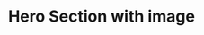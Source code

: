 ---
title: Hero Section with image
category: Marketing
paid: true
isActive: true
ltr: {"vue":{"vueTail":[],"vueCss":[]},"preview":"function App() {\n  const [state, setState] = React.useState(false);\n\n  // Replace javascript:void(0) paths with your paths\n  const navigation = [{\n    title: \"Features\",\n    path: \"javascript:void(0)\"\n  }, {\n    title: \"Integrations\",\n    path: \"javascript:void(0)\"\n  }, {\n    title: \"Customers\",\n    path: \"javascript:void(0)\"\n  }, {\n    title: \"Pricing\",\n    path: \"javascript:void(0)\"\n  }];\n  React.useEffect(() => {\n    document.onclick = e => {\n      const target = e.target;\n      if (!target.closest(\".menu-btn\")) setState(false);\n    };\n  }, []);\n  const Brand = () => /*#__PURE__*/React.createElement(\"div\", {\n    className: \"flex items-center justify-between py-5 md:block\"\n  }, /*#__PURE__*/React.createElement(\"a\", {\n    href: \"javascript:void(0)\"\n  }, /*#__PURE__*/React.createElement(\"img\", {\n    src: \"https://www.floatui.com/logo.svg\",\n    width: 120,\n    height: 50,\n    alt: \"Float UI logo\"\n  })), /*#__PURE__*/React.createElement(\"div\", {\n    className: \"md:hidden\"\n  }, /*#__PURE__*/React.createElement(\"button\", {\n    className: \"menu-btn text-gray-500 hover:text-gray-800\",\n    onClick: () => setState(!state)\n  }, state ? /*#__PURE__*/React.createElement(\"svg\", {\n    xmlns: \"http://www.w3.org/2000/svg\",\n    className: \"h-6 w-6\",\n    viewBox: \"0 0 20 20\",\n    fill: \"currentColor\"\n  }, /*#__PURE__*/React.createElement(\"path\", {\n    fillRule: \"evenodd\",\n    d: \"M4.293 4.293a1 1 0 011.414 0L10 8.586l4.293-4.293a1 1 0 111.414 1.414L11.414 10l4.293 4.293a1 1 0 01-1.414 1.414L10 11.414l-4.293 4.293a1 1 0 01-1.414-1.414L8.586 10 4.293 5.707a1 1 0 010-1.414z\",\n    clipRule: \"evenodd\"\n  })) : /*#__PURE__*/React.createElement(\"svg\", {\n    xmlns: \"http://www.w3.org/2000/svg\",\n    fill: \"none\",\n    viewBox: \"0 0 24 24\",\n    strokeWidth: 1.5,\n    stroke: \"currentColor\",\n    className: \"w-6 h-6\"\n  }, /*#__PURE__*/React.createElement(\"path\", {\n    strokeLinecap: \"round\",\n    strokeLinejoin: \"round\",\n    d: \"M3.75 6.75h16.5M3.75 12h16.5m-16.5 5.25h16.5\"\n  })))));\n  return /*#__PURE__*/React.createElement(\"div\", {\n    className: \"relative\"\n  }, /*#__PURE__*/React.createElement(\"div\", {\n    className: \"absolute inset-0 blur-xl h-[580px]\",\n    style: {\n      background: \"linear-gradient(143.6deg, rgba(192, 132, 252, 0) 20.79%, rgba(232, 121, 249, 0.26) 40.92%, rgba(204, 171, 238, 0) 70.35%)\"\n    }\n  }), /*#__PURE__*/React.createElement(\"div\", {\n    className: \"relative\"\n  }, /*#__PURE__*/React.createElement(\"header\", null, /*#__PURE__*/React.createElement(\"div\", {\n    className: `md:hidden ${state ? \"mx-2 pb-5\" : \"hidden\"}`\n  }, /*#__PURE__*/React.createElement(Brand, null)), /*#__PURE__*/React.createElement(\"nav\", {\n    className: `pb-5 md:text-sm ${state ? \"absolute top-0 inset-x-0 bg-white shadow-lg rounded-xl border mx-2 mt-2 md:shadow-none md:border-none md:mx-0 md:mt-0 md:relative md:bg-transparent\" : \"\"}`\n  }, /*#__PURE__*/React.createElement(\"div\", {\n    className: \"gap-x-14 items-center max-w-screen-xl mx-auto px-4 md:flex md:px-8\"\n  }, /*#__PURE__*/React.createElement(Brand, null), /*#__PURE__*/React.createElement(\"div\", {\n    className: `flex-1 items-center mt-8 md:mt-0 md:flex ${state ? 'block' : 'hidden'} `\n  }, /*#__PURE__*/React.createElement(\"ul\", {\n    className: \"flex-1 justify-center items-center space-y-6 md:flex md:space-x-6 md:space-y-0\"\n  }, navigation.map((item, idx) => {\n    return /*#__PURE__*/React.createElement(\"li\", {\n      key: idx,\n      className: \"text-gray-700 hover:text-gray-900\"\n    }, /*#__PURE__*/React.createElement(\"a\", {\n      href: item.path,\n      className: \"block\"\n    }, item.title));\n  })), /*#__PURE__*/React.createElement(\"div\", {\n    className: \"items-center justify-end mt-6 space-y-6 md:flex md:mt-0\"\n  }, /*#__PURE__*/React.createElement(\"a\", {\n    href: \"javascript:void(0)\",\n    className: \"flex items-center justify-center gap-x-1 py-2 px-4 text-white font-medium bg-gray-800 hover:bg-gray-700 active:bg-gray-900 rounded-full md:inline-flex\"\n  }, \"Sign in\", /*#__PURE__*/React.createElement(\"svg\", {\n    xmlns: \"http://www.w3.org/2000/svg\",\n    viewBox: \"0 0 20 20\",\n    fill: \"currentColor\",\n    className: \"w-5 h-5\"\n  }, /*#__PURE__*/React.createElement(\"path\", {\n    fillRule: \"evenodd\",\n    d: \"M7.21 14.77a.75.75 0 01.02-1.06L11.168 10 7.23 6.29a.75.75 0 111.04-1.08l4.5 4.25a.75.75 0 010 1.08l-4.5 4.25a.75.75 0 01-1.06-.02z\",\n    clipRule: \"evenodd\"\n  })))))))), /*#__PURE__*/React.createElement(\"section\", null, /*#__PURE__*/React.createElement(\"div\", {\n    className: \"max-w-screen-xl mx-auto px-4 py-28 gap-12 text-gray-600 overflow-hidden md:px-8 md:flex\"\n  }, /*#__PURE__*/React.createElement(\"div\", {\n    className: \"flex-none space-y-5 max-w-xl\"\n  }, /*#__PURE__*/React.createElement(\"a\", {\n    href: \"javascript:void(0)\",\n    className: \"inline-flex gap-x-6 items-center rounded-full p-1 pr-6 border text-sm font-medium duration-150 hover:bg-white\"\n  }, /*#__PURE__*/React.createElement(\"span\", {\n    className: \"inline-block rounded-full px-3 py-1 bg-indigo-600 text-white\"\n  }, \"News\"), /*#__PURE__*/React.createElement(\"p\", {\n    className: \"flex items-center\"\n  }, \"Read the launch post from here\", /*#__PURE__*/React.createElement(\"svg\", {\n    xmlns: \"http://www.w3.org/2000/svg\",\n    viewBox: \"0 0 20 20\",\n    fill: \"currentColor\",\n    className: \"w-5 h-5\"\n  }, /*#__PURE__*/React.createElement(\"path\", {\n    fillRule: \"evenodd\",\n    d: \"M7.21 14.77a.75.75 0 01.02-1.06L11.168 10 7.23 6.29a.75.75 0 111.04-1.08l4.5 4.25a.75.75 0 010 1.08l-4.5 4.25a.75.75 0 01-1.06-.02z\",\n    clipRule: \"evenodd\"\n  })))), /*#__PURE__*/React.createElement(\"h1\", {\n    className: \"text-4xl text-gray-800 font-extrabold sm:text-5xl\"\n  }, \"Build your SaaS exactly how you want\"), /*#__PURE__*/React.createElement(\"p\", null, \"Sed ut perspiciatis unde omnis iste natus voluptatem accusantium doloremque laudantium, totam rem aperiam, eaque ipsa quae.\"), /*#__PURE__*/React.createElement(\"div\", {\n    className: \"flex items-center gap-x-3 sm:text-sm\"\n  }, /*#__PURE__*/React.createElement(\"a\", {\n    href: \"javascript:void(0)\",\n    className: \"flex items-center justify-center gap-x-1 py-2 px-4 text-white font-medium bg-gray-800 duration-150 hover:bg-gray-700 active:bg-gray-900 rounded-full md:inline-flex\"\n  }, \"Get started\", /*#__PURE__*/React.createElement(\"svg\", {\n    xmlns: \"http://www.w3.org/2000/svg\",\n    viewBox: \"0 0 20 20\",\n    fill: \"currentColor\",\n    className: \"w-5 h-5\"\n  }, /*#__PURE__*/React.createElement(\"path\", {\n    fillRule: \"evenodd\",\n    d: \"M7.21 14.77a.75.75 0 01.02-1.06L11.168 10 7.23 6.29a.75.75 0 111.04-1.08l4.5 4.25a.75.75 0 010 1.08l-4.5 4.25a.75.75 0 01-1.06-.02z\",\n    clipRule: \"evenodd\"\n  }))), /*#__PURE__*/React.createElement(\"a\", {\n    href: \"javascript:void(0)\",\n    className: \"flex items-center justify-center gap-x-1 py-2 px-4 text-gray-700 hover:text-gray-900 font-medium duration-150 md:inline-flex\"\n  }, \"Contact sales\", /*#__PURE__*/React.createElement(\"svg\", {\n    xmlns: \"http://www.w3.org/2000/svg\",\n    viewBox: \"0 0 20 20\",\n    fill: \"currentColor\",\n    className: \"w-5 h-5\"\n  }, /*#__PURE__*/React.createElement(\"path\", {\n    fillRule: \"evenodd\",\n    d: \"M7.21 14.77a.75.75 0 01.02-1.06L11.168 10 7.23 6.29a.75.75 0 111.04-1.08l4.5 4.25a.75.75 0 010 1.08l-4.5 4.25a.75.75 0 01-1.06-.02z\",\n    clipRule: \"evenodd\"\n  }))))), /*#__PURE__*/React.createElement(\"div\", {\n    className: \"flex-1 hidden md:block\"\n  }, /*#__PURE__*/React.createElement(\"img\", {\n    src: \"https://res.cloudinary.com/floatui/image/upload/c_pad,b_auto:predominant,fl_preserve_transparency/v1669333920/undraw_progressive_app_m-9-ms_oftfv5.jpg\",\n    className: \"max-w-xl\"\n  }))))));\n}","react":{"jsxCss":[],"jsxTail":[{"code":"import { useEffect, useState } from 'react'\n\nexport default () => {\n\n    const [state, setState] = useState(false)\n\n    // Replace javascript:void(0) paths with your paths\n    const navigation = [\n        { title: \"Features\", path: \"javascript:void(0)\" },\n        { title: \"Integrations\", path: \"javascript:void(0)\" },\n        { title: \"Customers\", path: \"javascript:void(0)\" },\n        { title: \"Pricing\", path: \"javascript:void(0)\" }\n    ]\n\n    useEffect(() => {\n        document.onclick = (e) => {\n            const target = e.target;\n            if (!target.closest(\".menu-btn\")) setState(false);\n        };\n    }, [])\n\n\n    const Brand = () => (\n        <div className=\"flex items-center justify-between py-5 md:block\">\n            <a href=\"javascript:void(0)\">\n                <img\n                    src=\"https://www.floatui.com/logo.svg\"\n                    width={120}\n                    height={50}\n                    alt=\"Float UI logo\"\n                />\n            </a>\n            <div className=\"md:hidden\">\n                <button className=\"menu-btn text-gray-500 hover:text-gray-800\"\n                    onClick={() => setState(!state)}\n                >\n                    {\n                        state ? (\n                            <svg xmlns=\"http://www.w3.org/2000/svg\" className=\"h-6 w-6\" viewBox=\"0 0 20 20\" fill=\"currentColor\">\n                                <path fillRule=\"evenodd\" d=\"M4.293 4.293a1 1 0 011.414 0L10 8.586l4.293-4.293a1 1 0 111.414 1.414L11.414 10l4.293 4.293a1 1 0 01-1.414 1.414L10 11.414l-4.293 4.293a1 1 0 01-1.414-1.414L8.586 10 4.293 5.707a1 1 0 010-1.414z\" clipRule=\"evenodd\" />\n                            </svg>\n                        ) : (\n                            <svg xmlns=\"http://www.w3.org/2000/svg\" fill=\"none\" viewBox=\"0 0 24 24\" strokeWidth={1.5} stroke=\"currentColor\" className=\"w-6 h-6\">\n                                <path strokeLinecap=\"round\" strokeLinejoin=\"round\" d=\"M3.75 6.75h16.5M3.75 12h16.5m-16.5 5.25h16.5\" />\n                            </svg>\n                        )\n                    }\n                </button>\n            </div>\n        </div>\n    )\n\n    return (\n        <div className='relative'>\n            <div className='absolute inset-0 blur-xl h-[580px]' style={{ background: \"linear-gradient(143.6deg, rgba(192, 132, 252, 0) 20.79%, rgba(232, 121, 249, 0.26) 40.92%, rgba(204, 171, 238, 0) 70.35%)\" }}></div>\n            <div className='relative'>\n                <header>\n                    <div className={`md:hidden ${state ? \"mx-2 pb-5\" : \"hidden\"}`}>\n                        <Brand />\n                    </div>\n                    <nav className={`pb-5 md:text-sm ${state ? \"absolute top-0 inset-x-0 bg-white shadow-lg rounded-xl border mx-2 mt-2 md:shadow-none md:border-none md:mx-0 md:mt-0 md:relative md:bg-transparent\" : \"\"}`}>\n                        <div className=\"gap-x-14 items-center max-w-screen-xl mx-auto px-4 md:flex md:px-8\">\n                            <Brand />\n                            <div className={`flex-1 items-center mt-8 md:mt-0 md:flex ${state ? 'block' : 'hidden'} `}>\n                                <ul className=\"flex-1 justify-center items-center space-y-6 md:flex md:space-x-6 md:space-y-0\">\n                                    {\n                                        navigation.map((item, idx) => {\n                                            return (\n                                                <li key={idx} className=\"text-gray-700 hover:text-gray-900\">\n                                                    <a href={item.path} className=\"block\">\n                                                        {item.title}\n                                                    </a>\n                                                </li>\n                                            )\n                                        })\n                                    }\n                                </ul>\n                                <div className=\"items-center justify-end mt-6 space-y-6 md:flex md:mt-0\">\n                                    <a href=\"javascript:void(0)\" className=\"flex items-center justify-center gap-x-1 py-2 px-4 text-white font-medium bg-gray-800 hover:bg-gray-700 active:bg-gray-900 rounded-full md:inline-flex\">\n                                        Sign in\n                                        <svg xmlns=\"http://www.w3.org/2000/svg\" viewBox=\"0 0 20 20\" fill=\"currentColor\" className=\"w-5 h-5\">\n                                            <path fillRule=\"evenodd\" d=\"M7.21 14.77a.75.75 0 01.02-1.06L11.168 10 7.23 6.29a.75.75 0 111.04-1.08l4.5 4.25a.75.75 0 010 1.08l-4.5 4.25a.75.75 0 01-1.06-.02z\" clipRule=\"evenodd\" />\n                                        </svg>\n                                    </a>\n                                </div>\n                            </div>\n                        </div>\n                    </nav>\n                </header>\n                <section>\n                    <div className=\"max-w-screen-xl mx-auto px-4 py-28 gap-12 text-gray-600 overflow-hidden md:px-8 md:flex\">\n                        <div className='flex-none space-y-5 max-w-xl'>\n                            <a href=\"javascript:void(0)\" className='inline-flex gap-x-6 items-center rounded-full p-1 pr-6 border text-sm font-medium duration-150 hover:bg-white'>\n                                <span className='inline-block rounded-full px-3 py-1 bg-indigo-600 text-white'>\n                                    News\n                                </span>\n                                <p className='flex items-center'>\n                                    Read the launch post from here\n                                    <svg xmlns=\"http://www.w3.org/2000/svg\" viewBox=\"0 0 20 20\" fill=\"currentColor\" className=\"w-5 h-5\">\n                                        <path fillRule=\"evenodd\" d=\"M7.21 14.77a.75.75 0 01.02-1.06L11.168 10 7.23 6.29a.75.75 0 111.04-1.08l4.5 4.25a.75.75 0 010 1.08l-4.5 4.25a.75.75 0 01-1.06-.02z\" clipRule=\"evenodd\" />\n                                    </svg>\n                                </p>\n                            </a>\n                            <h1 className=\"text-4xl text-gray-800 font-extrabold sm:text-5xl\">\n                                Build your SaaS exactly how you want\n                            </h1>\n                            <p>\n                                Sed ut perspiciatis unde omnis iste natus voluptatem accusantium doloremque laudantium, totam rem aperiam, eaque ipsa quae.\n                            </p>\n                            <div className='flex items-center gap-x-3 sm:text-sm'>\n                                <a href=\"javascript:void(0)\" className=\"flex items-center justify-center gap-x-1 py-2 px-4 text-white font-medium bg-gray-800 duration-150 hover:bg-gray-700 active:bg-gray-900 rounded-full md:inline-flex\">\n                                    Get started\n                                    <svg xmlns=\"http://www.w3.org/2000/svg\" viewBox=\"0 0 20 20\" fill=\"currentColor\" className=\"w-5 h-5\">\n                                        <path fillRule=\"evenodd\" d=\"M7.21 14.77a.75.75 0 01.02-1.06L11.168 10 7.23 6.29a.75.75 0 111.04-1.08l4.5 4.25a.75.75 0 010 1.08l-4.5 4.25a.75.75 0 01-1.06-.02z\" clipRule=\"evenodd\" />\n                                    </svg>\n                                </a>\n                                <a href=\"javascript:void(0)\" className=\"flex items-center justify-center gap-x-1 py-2 px-4 text-gray-700 hover:text-gray-900 font-medium duration-150 md:inline-flex\">\n                                    Contact sales\n                                    <svg xmlns=\"http://www.w3.org/2000/svg\" viewBox=\"0 0 20 20\" fill=\"currentColor\" className=\"w-5 h-5\">\n                                        <path fillRule=\"evenodd\" d=\"M7.21 14.77a.75.75 0 01.02-1.06L11.168 10 7.23 6.29a.75.75 0 111.04-1.08l4.5 4.25a.75.75 0 010 1.08l-4.5 4.25a.75.75 0 01-1.06-.02z\" clipRule=\"evenodd\" />\n                                    </svg>\n                                </a>\n                            </div>\n                        </div>\n                        <div className='flex-1 hidden md:block'>\n                            {/* Replace with your image */}\n                            <img src=\"https://res.cloudinary.com/floatui/image/upload/c_pad,b_auto:predominant,fl_preserve_transparency/v1669333920/undraw_progressive_app_m-9-ms_oftfv5.jpg\" className=\"max-w-xl\" />\n                        </div>\n                    </div>\n                </section>\n            </div>\n        </div>\n    )\n}","label":"App.jsx"}]}}
rtl: {"vue":{"vueCss":[],"vueTail":[]},"react":{"jsxTail":[{"code":"import { useEffect, useState } from 'react'\n\nexport default () => {\n\n    const [state, setState] = useState(false)\n\n    // Replace javascript:void(0) paths with your paths\n    const navigation = [\n        { title: \"المميزات\", path: \"javascript:void(0)\" },\n        { title: \"التكاملات\", path: \"javascript:void(0)\" },\n        { title: \"العملاء\", path: \"javascript:void(0)\" },\n        { title: \"التسعير\", path: \"javascript:void(0)\" }\n    ]\n\n    useEffect(() => {\n        document.onclick = (e) => {\n            const target = e.target;\n            if (!target.closest(\".menu-btn\")) setState(false);\n        };\n    }, [])\n\n\n    const Brand = () => (\n        <div className=\"flex items-center justify-between py-5 md:block\">\n            <a href=\"javascript:void(0)\">\n                <img\n                    src=\"https://www.floatui.com/logo.svg\"\n                    width={120}\n                    height={50}\n                    alt=\"Float UI logo\"\n                />\n            </a>\n            <div className=\"md:hidden\">\n                <button className=\"menu-btn text-gray-500 hover:text-gray-800\"\n                    onClick={() => setState(!state)}\n                >\n                    {\n                        state ? (\n                            <svg xmlns=\"http://www.w3.org/2000/svg\" className=\"h-6 w-6\" viewBox=\"0 0 20 20\" fill=\"currentColor\">\n                                <path fillRule=\"evenodd\" d=\"M4.293 4.293a1 1 0 011.414 0L10 8.586l4.293-4.293a1 1 0 111.414 1.414L11.414 10l4.293 4.293a1 1 0 01-1.414 1.414L10 11.414l-4.293 4.293a1 1 0 01-1.414-1.414L8.586 10 4.293 5.707a1 1 0 010-1.414z\" clipRule=\"evenodd\" />\n                            </svg>\n                        ) : (\n                            <svg xmlns=\"http://www.w3.org/2000/svg\" fill=\"none\" viewBox=\"0 0 24 24\" strokeWidth={1.5} stroke=\"currentColor\" className=\"w-6 h-6\">\n                                <path strokeLinecap=\"round\" strokeLinejoin=\"round\" d=\"M3.75 6.75h16.5M3.75 12h16.5m-16.5 5.25h16.5\" />\n                            </svg>\n                        )\n                    }\n                </button>\n            </div>\n        </div>\n    )\n\n    return (\n        <div className='relative'>\n            <div className='absolute inset-0 blur-xl h-[580px]' style={{ background: \"linear-gradient(143.6deg, rgba(192, 132, 252, 0) 20.79%, rgba(232, 121, 249, 0.26) 40.92%, rgba(204, 171, 238, 0) 70.35%)\" }}></div>\n            <div className='relative'>\n                <header>\n                    <div className={`md:hidden ${state ? \"mx-2 pb-5\" : \"hidden\"}`}>\n                        <Brand />\n                    </div>\n                    <nav className={`pb-5 md:text-sm ${state ? \"absolute top-0 inset-x-0 bg-white shadow-lg rounded-xl border mx-2 mt-2 md:shadow-none md:border-none md:mx-0 md:mt-0 md:relative md:bg-transparent\" : \"\"}`}>\n                        <div className=\"gap-x-14 items-center max-w-screen-xl mx-auto px-4 md:flex md:px-8\">\n                            <Brand />\n                            <div className={`flex-1 items-center mt-8 md:mt-0 md:flex ${state ? 'block' : 'hidden'} `}>\n                                <ul className=\"flex-1 justify-center items-center space-y-6 md:flex md:space-x-6 md:space-x-reverse md:space-y-0\">\n                                    {\n                                        navigation.map((item, idx) => {\n                                            return (\n                                                <li key={idx} className=\"text-gray-700 hover:text-gray-900\">\n                                                    <a href={item.path} className=\"block\">\n                                                        {item.title}\n                                                    </a>\n                                                </li>\n                                            )\n                                        })\n                                    }\n                                </ul>\n                                <div className=\"items-center justify-end mt-6 space-y-6 md:flex md:mt-0\">\n                                    <a href=\"javascript:void(0)\" className=\"flex items-center justify-center gap-x-1 py-2 px-4 text-white font-medium bg-gray-800 hover:bg-gray-700 active:bg-gray-900 rounded-full md:inline-flex\">\n                                        تسجيل دخول\n                                        <svg xmlns=\"http://www.w3.org/2000/svg\" viewBox=\"0 0 20 20\" fill=\"currentColor\" className=\"w-5 h-5\">\n                                            <path fillRule=\"evenodd\" d=\"M12.79 5.23a.75.75 0 01-.02 1.06L8.832 10l3.938 3.71a.75.75 0 11-1.04 1.08l-4.5-4.25a.75.75 0 010-1.08l4.5-4.25a.75.75 0 011.06.02z\" clipRule=\"evenodd\" />\n                                        </svg>\n                                    </a>\n                                </div>\n                            </div>\n                        </div>\n                    </nav>\n                </header>\n                <section>\n                    <div className=\"max-w-screen-xl mx-auto px-4 py-28 gap-12 text-gray-600 overflow-hidden md:px-8 md:flex\">\n                        <div className='flex-none space-y-5 max-w-xl'>\n                            <a href=\"javascript:void(0)\" className='inline-flex gap-x-6 items-center rounded-full p-1 pl-6 border text-sm font-medium duration-150 hover:bg-white'>\n                                <span className='inline-block rounded-full px-3 py-1 bg-indigo-600 text-white'>\n                                    أخبار\n                                </span>\n                                <p className='flex items-center'>\n                                    اقرأ منشور الإطلاق من هنا\n                                    <svg xmlns=\"http://www.w3.org/2000/svg\" viewBox=\"0 0 20 20\" fill=\"currentColor\" className=\"w-5 h-5\">\n                                        <path fillRule=\"evenodd\" d=\"M12.79 5.23a.75.75 0 01-.02 1.06L8.832 10l3.938 3.71a.75.75 0 11-1.04 1.08l-4.5-4.25a.75.75 0 010-1.08l4.5-4.25a.75.75 0 011.06.02z\" clipRule=\"evenodd\" />\n                                    </svg>\n                                </p>\n                            </a>\n                            <h1 className=\"text-4xl text-gray-800 font-extrabold sm:text-5xl\">\n                                قم ببناء SaaS الخاص بك بالطريقة التي تريدها بالضبط\n                            </h1>\n                            <p>\n                                ولكن لكي ترى من أين يولد كل هذا ممن يتهمون اللذة والحمد بالألم ، سأفتح الأمر برمته ، وهذه الأشياء بالذات.\n                            </p>\n                            <div className='flex items-center gap-x-3 sm:text-sm'>\n                                <a href=\"javascript:void(0)\" className=\"flex items-center justify-center gap-x-1 py-2 px-4 text-white font-medium bg-gray-800 duration-150 hover:bg-gray-700 active:bg-gray-900 rounded-full md:inline-flex\">\n                                    دعنا نبدء\n                                    <svg xmlns=\"http://www.w3.org/2000/svg\" viewBox=\"0 0 20 20\" fill=\"currentColor\" className=\"w-5 h-5\">\n                                        <path fillRule=\"evenodd\" d=\"M12.79 5.23a.75.75 0 01-.02 1.06L8.832 10l3.938 3.71a.75.75 0 11-1.04 1.08l-4.5-4.25a.75.75 0 010-1.08l4.5-4.25a.75.75 0 011.06.02z\" clipRule=\"evenodd\" />\n                                    </svg>\n                                </a>\n                                <a href=\"javascript:void(0)\" className=\"flex items-center justify-center gap-x-1 py-2 px-4 text-gray-700 hover:text-gray-900 font-medium duration-150 md:inline-flex\">\n                                    مبيعات الاتصال\n                                    <svg xmlns=\"http://www.w3.org/2000/svg\" viewBox=\"0 0 20 20\" fill=\"currentColor\" className=\"w-5 h-5\">\n                                        <path fillRule=\"evenodd\" d=\"M12.79 5.23a.75.75 0 01-.02 1.06L8.832 10l3.938 3.71a.75.75 0 11-1.04 1.08l-4.5-4.25a.75.75 0 010-1.08l4.5-4.25a.75.75 0 011.06.02z\" clipRule=\"evenodd\" />\n                                    </svg>\n                                </a>\n                            </div>\n                        </div>\n                        <div className='flex-1 hidden md:block'>\n                            {/* Replace with your image */}\n                            <img src=\"https://res.cloudinary.com/floatui/image/upload/c_pad,b_auto:predominant,fl_preserve_transparency/v1669333920/undraw_progressive_app_m-9-ms_oftfv5.jpg\" className=\"max-w-xl\" />\n                        </div>\n                    </div>\n                </section>\n            </div>\n        </div>\n    )\n}","label":"App.jsx"}],"jsxCss":[]},"preview":"function App() {\n  const [state, setState] = React.useState(false);\n\n  // Replace javascript:void(0) paths with your paths\n  const navigation = [{\n    title: \"المميزات\",\n    path: \"javascript:void(0)\"\n  }, {\n    title: \"التكاملات\",\n    path: \"javascript:void(0)\"\n  }, {\n    title: \"العملاء\",\n    path: \"javascript:void(0)\"\n  }, {\n    title: \"التسعير\",\n    path: \"javascript:void(0)\"\n  }];\n  React.useEffect(() => {\n    document.onclick = e => {\n      const target = e.target;\n      if (!target.closest(\".menu-btn\")) setState(false);\n    };\n  }, []);\n  const Brand = () => /*#__PURE__*/React.createElement(\"div\", {\n    className: \"flex items-center justify-between py-5 md:block\"\n  }, /*#__PURE__*/React.createElement(\"a\", {\n    href: \"javascript:void(0)\"\n  }, /*#__PURE__*/React.createElement(\"img\", {\n    src: \"https://www.floatui.com/logo.svg\",\n    width: 120,\n    height: 50,\n    alt: \"Float UI logo\"\n  })), /*#__PURE__*/React.createElement(\"div\", {\n    className: \"md:hidden\"\n  }, /*#__PURE__*/React.createElement(\"button\", {\n    className: \"menu-btn text-gray-500 hover:text-gray-800\",\n    onClick: () => setState(!state)\n  }, state ? /*#__PURE__*/React.createElement(\"svg\", {\n    xmlns: \"http://www.w3.org/2000/svg\",\n    className: \"h-6 w-6\",\n    viewBox: \"0 0 20 20\",\n    fill: \"currentColor\"\n  }, /*#__PURE__*/React.createElement(\"path\", {\n    fillRule: \"evenodd\",\n    d: \"M4.293 4.293a1 1 0 011.414 0L10 8.586l4.293-4.293a1 1 0 111.414 1.414L11.414 10l4.293 4.293a1 1 0 01-1.414 1.414L10 11.414l-4.293 4.293a1 1 0 01-1.414-1.414L8.586 10 4.293 5.707a1 1 0 010-1.414z\",\n    clipRule: \"evenodd\"\n  })) : /*#__PURE__*/React.createElement(\"svg\", {\n    xmlns: \"http://www.w3.org/2000/svg\",\n    fill: \"none\",\n    viewBox: \"0 0 24 24\",\n    strokeWidth: 1.5,\n    stroke: \"currentColor\",\n    className: \"w-6 h-6\"\n  }, /*#__PURE__*/React.createElement(\"path\", {\n    strokeLinecap: \"round\",\n    strokeLinejoin: \"round\",\n    d: \"M3.75 6.75h16.5M3.75 12h16.5m-16.5 5.25h16.5\"\n  })))));\n  return /*#__PURE__*/React.createElement(\"div\", {\n    className: \"relative\"\n  }, /*#__PURE__*/React.createElement(\"div\", {\n    className: \"absolute inset-0 blur-xl h-[580px]\",\n    style: {\n      background: \"linear-gradient(143.6deg, rgba(192, 132, 252, 0) 20.79%, rgba(232, 121, 249, 0.26) 40.92%, rgba(204, 171, 238, 0) 70.35%)\"\n    }\n  }), /*#__PURE__*/React.createElement(\"div\", {\n    className: \"relative\"\n  }, /*#__PURE__*/React.createElement(\"header\", null, /*#__PURE__*/React.createElement(\"div\", {\n    className: `md:hidden ${state ? \"mx-2 pb-5\" : \"hidden\"}`\n  }, /*#__PURE__*/React.createElement(Brand, null)), /*#__PURE__*/React.createElement(\"nav\", {\n    className: `pb-5 md:text-sm ${state ? \"absolute top-0 inset-x-0 bg-white shadow-lg rounded-xl border mx-2 mt-2 md:shadow-none md:border-none md:mx-0 md:mt-0 md:relative md:bg-transparent\" : \"\"}`\n  }, /*#__PURE__*/React.createElement(\"div\", {\n    className: \"gap-x-14 items-center max-w-screen-xl mx-auto px-4 md:flex md:px-8\"\n  }, /*#__PURE__*/React.createElement(Brand, null), /*#__PURE__*/React.createElement(\"div\", {\n    className: `flex-1 items-center mt-8 md:mt-0 md:flex ${state ? 'block' : 'hidden'} `\n  }, /*#__PURE__*/React.createElement(\"ul\", {\n    className: \"flex-1 justify-center items-center space-y-6 md:flex md:space-x-6 md:space-x-reverse md:space-y-0\"\n  }, navigation.map((item, idx) => {\n    return /*#__PURE__*/React.createElement(\"li\", {\n      key: idx,\n      className: \"text-gray-700 hover:text-gray-900\"\n    }, /*#__PURE__*/React.createElement(\"a\", {\n      href: item.path,\n      className: \"block\"\n    }, item.title));\n  })), /*#__PURE__*/React.createElement(\"div\", {\n    className: \"items-center justify-end mt-6 space-y-6 md:flex md:mt-0\"\n  }, /*#__PURE__*/React.createElement(\"a\", {\n    href: \"javascript:void(0)\",\n    className: \"flex items-center justify-center gap-x-1 py-2 px-4 text-white font-medium bg-gray-800 hover:bg-gray-700 active:bg-gray-900 rounded-full md:inline-flex\"\n  }, \"\\u062A\\u0633\\u062C\\u064A\\u0644 \\u062F\\u062E\\u0648\\u0644\", /*#__PURE__*/React.createElement(\"svg\", {\n    xmlns: \"http://www.w3.org/2000/svg\",\n    viewBox: \"0 0 20 20\",\n    fill: \"currentColor\",\n    className: \"w-5 h-5\"\n  }, /*#__PURE__*/React.createElement(\"path\", {\n    fillRule: \"evenodd\",\n    d: \"M12.79 5.23a.75.75 0 01-.02 1.06L8.832 10l3.938 3.71a.75.75 0 11-1.04 1.08l-4.5-4.25a.75.75 0 010-1.08l4.5-4.25a.75.75 0 011.06.02z\",\n    clipRule: \"evenodd\"\n  })))))))), /*#__PURE__*/React.createElement(\"section\", null, /*#__PURE__*/React.createElement(\"div\", {\n    className: \"max-w-screen-xl mx-auto px-4 py-28 gap-12 text-gray-600 overflow-hidden md:px-8 md:flex\"\n  }, /*#__PURE__*/React.createElement(\"div\", {\n    className: \"flex-none space-y-5 max-w-xl\"\n  }, /*#__PURE__*/React.createElement(\"a\", {\n    href: \"javascript:void(0)\",\n    className: \"inline-flex gap-x-6 items-center rounded-full p-1 pl-6 border text-sm font-medium duration-150 hover:bg-white\"\n  }, /*#__PURE__*/React.createElement(\"span\", {\n    className: \"inline-block rounded-full px-3 py-1 bg-indigo-600 text-white\"\n  }, \"\\u0623\\u062E\\u0628\\u0627\\u0631\"), /*#__PURE__*/React.createElement(\"p\", {\n    className: \"flex items-center\"\n  }, \"\\u0627\\u0642\\u0631\\u0623 \\u0645\\u0646\\u0634\\u0648\\u0631 \\u0627\\u0644\\u0625\\u0637\\u0644\\u0627\\u0642 \\u0645\\u0646 \\u0647\\u0646\\u0627\", /*#__PURE__*/React.createElement(\"svg\", {\n    xmlns: \"http://www.w3.org/2000/svg\",\n    viewBox: \"0 0 20 20\",\n    fill: \"currentColor\",\n    className: \"w-5 h-5\"\n  }, /*#__PURE__*/React.createElement(\"path\", {\n    fillRule: \"evenodd\",\n    d: \"M12.79 5.23a.75.75 0 01-.02 1.06L8.832 10l3.938 3.71a.75.75 0 11-1.04 1.08l-4.5-4.25a.75.75 0 010-1.08l4.5-4.25a.75.75 0 011.06.02z\",\n    clipRule: \"evenodd\"\n  })))), /*#__PURE__*/React.createElement(\"h1\", {\n    className: \"text-4xl text-gray-800 font-extrabold sm:text-5xl\"\n  }, \"\\u0642\\u0645 \\u0628\\u0628\\u0646\\u0627\\u0621 SaaS \\u0627\\u0644\\u062E\\u0627\\u0635 \\u0628\\u0643 \\u0628\\u0627\\u0644\\u0637\\u0631\\u064A\\u0642\\u0629 \\u0627\\u0644\\u062A\\u064A \\u062A\\u0631\\u064A\\u062F\\u0647\\u0627 \\u0628\\u0627\\u0644\\u0636\\u0628\\u0637\"), /*#__PURE__*/React.createElement(\"p\", null, \"\\u0648\\u0644\\u0643\\u0646 \\u0644\\u0643\\u064A \\u062A\\u0631\\u0649 \\u0645\\u0646 \\u0623\\u064A\\u0646 \\u064A\\u0648\\u0644\\u062F \\u0643\\u0644 \\u0647\\u0630\\u0627 \\u0645\\u0645\\u0646 \\u064A\\u062A\\u0647\\u0645\\u0648\\u0646 \\u0627\\u0644\\u0644\\u0630\\u0629 \\u0648\\u0627\\u0644\\u062D\\u0645\\u062F \\u0628\\u0627\\u0644\\u0623\\u0644\\u0645 \\u060C \\u0633\\u0623\\u0641\\u062A\\u062D \\u0627\\u0644\\u0623\\u0645\\u0631 \\u0628\\u0631\\u0645\\u062A\\u0647 \\u060C \\u0648\\u0647\\u0630\\u0647 \\u0627\\u0644\\u0623\\u0634\\u064A\\u0627\\u0621 \\u0628\\u0627\\u0644\\u0630\\u0627\\u062A.\"), /*#__PURE__*/React.createElement(\"div\", {\n    className: \"flex items-center gap-x-3 sm:text-sm\"\n  }, /*#__PURE__*/React.createElement(\"a\", {\n    href: \"javascript:void(0)\",\n    className: \"flex items-center justify-center gap-x-1 py-2 px-4 text-white font-medium bg-gray-800 duration-150 hover:bg-gray-700 active:bg-gray-900 rounded-full md:inline-flex\"\n  }, \"\\u062F\\u0639\\u0646\\u0627 \\u0646\\u0628\\u062F\\u0621\", /*#__PURE__*/React.createElement(\"svg\", {\n    xmlns: \"http://www.w3.org/2000/svg\",\n    viewBox: \"0 0 20 20\",\n    fill: \"currentColor\",\n    className: \"w-5 h-5\"\n  }, /*#__PURE__*/React.createElement(\"path\", {\n    fillRule: \"evenodd\",\n    d: \"M12.79 5.23a.75.75 0 01-.02 1.06L8.832 10l3.938 3.71a.75.75 0 11-1.04 1.08l-4.5-4.25a.75.75 0 010-1.08l4.5-4.25a.75.75 0 011.06.02z\",\n    clipRule: \"evenodd\"\n  }))), /*#__PURE__*/React.createElement(\"a\", {\n    href: \"javascript:void(0)\",\n    className: \"flex items-center justify-center gap-x-1 py-2 px-4 text-gray-700 hover:text-gray-900 font-medium duration-150 md:inline-flex\"\n  }, \"\\u0645\\u0628\\u064A\\u0639\\u0627\\u062A \\u0627\\u0644\\u0627\\u062A\\u0635\\u0627\\u0644\", /*#__PURE__*/React.createElement(\"svg\", {\n    xmlns: \"http://www.w3.org/2000/svg\",\n    viewBox: \"0 0 20 20\",\n    fill: \"currentColor\",\n    className: \"w-5 h-5\"\n  }, /*#__PURE__*/React.createElement(\"path\", {\n    fillRule: \"evenodd\",\n    d: \"M12.79 5.23a.75.75 0 01-.02 1.06L8.832 10l3.938 3.71a.75.75 0 11-1.04 1.08l-4.5-4.25a.75.75 0 010-1.08l4.5-4.25a.75.75 0 011.06.02z\",\n    clipRule: \"evenodd\"\n  }))))), /*#__PURE__*/React.createElement(\"div\", {\n    className: \"flex-1 hidden md:block\"\n  }, /*#__PURE__*/React.createElement(\"img\", {\n    src: \"https://res.cloudinary.com/floatui/image/upload/c_pad,b_auto:predominant,fl_preserve_transparency/v1669333920/undraw_progressive_app_m-9-ms_oftfv5.jpg\",\n    className: \"max-w-xl\"\n  }))))));\n}"}
slug: /heroes
id: 4514c184-535e-4630-af28-acaa71156254
created_at: 1670149507993
---